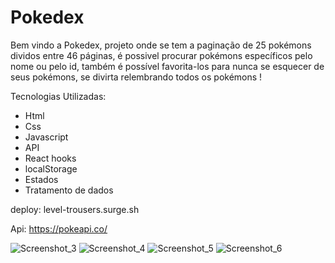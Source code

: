 # Pokedex 

Bem vindo a Pokedex, projeto onde se tem a paginação de 25 pokémons dividos entre 46 páginas, é possivel procurar pokémons específicos pelo nome ou pelo id, também é possível favorita-los para nunca se esquecer de seus pokémons, se divirta relembrando todos os pokémons !


Tecnologias Utilizadas:

- Html
- Css
- Javascript
- API
- React hooks
- localStorage
- Estados
- Tratamento de dados 

deploy: level-trousers.surge.sh

Api: https://pokeapi.co/


![Screenshot_3](https://user-images.githubusercontent.com/93271677/183270119-7959d1eb-ad8b-4743-9699-aa72879c1619.png)
![Screenshot_4](https://user-images.githubusercontent.com/93271677/183270120-b1da52ce-87c8-4d90-aca9-a7d2039b6640.png)
![Screenshot_5](https://user-images.githubusercontent.com/93271677/183270121-f45ebbf6-0d4d-42fc-839d-ea321a60289b.png)
![Screenshot_6](https://user-images.githubusercontent.com/93271677/183270123-d39f6017-44b0-4d11-bc8c-ff81a3feef6d.png)

